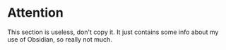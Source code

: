 # Attention
This section is useless, don't copy it.
It just contains some info about my use of Obsidian, so really not much.
